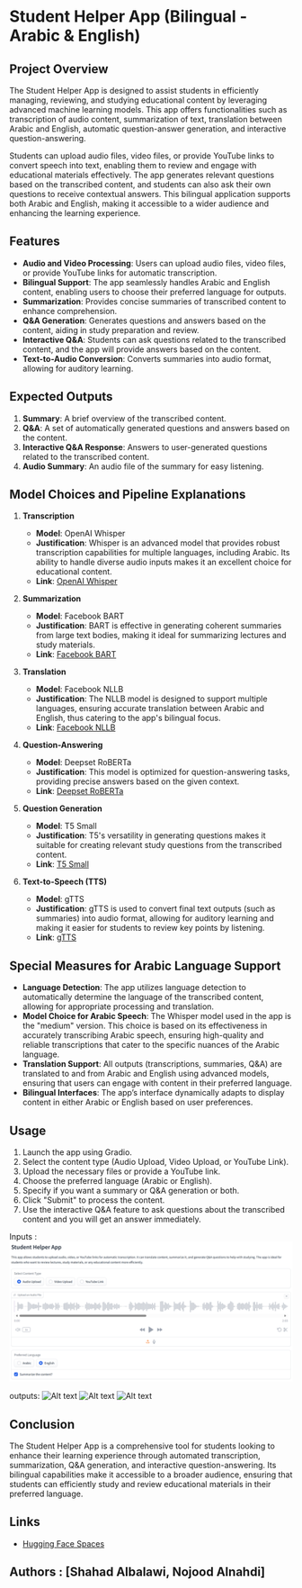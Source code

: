 # Student Helper App (Bilingual - Arabic & English)

## Project Overview
The Student Helper App is designed to assist students in efficiently managing, reviewing, and studying educational content by leveraging advanced machine learning models. This app offers functionalities such as transcription of audio content, summarization of text, translation between Arabic and English, automatic question-answer generation, and interactive question-answering.

Students can upload audio files, video files, or provide YouTube links to convert speech into text, enabling them to review and engage with educational materials effectively. The app generates relevant questions based on the transcribed content, and students can also ask their own questions to receive contextual answers. This bilingual application supports both Arabic and English, making it accessible to a wider audience and enhancing the learning experience.

## Features
- **Audio and Video Processing**: Users can upload audio files, video files, or provide YouTube links for automatic transcription.
- **Bilingual Support**: The app seamlessly handles Arabic and English content, enabling users to choose their preferred language for outputs.
- **Summarization**: Provides concise summaries of transcribed content to enhance comprehension.
- **Q&A Generation**: Generates questions and answers based on the content, aiding in study preparation and review.
- **Interactive Q&A**: Students can ask questions related to the transcribed content, and the app will provide answers based on the content.
- **Text-to-Audio Conversion**: Converts summaries into audio format, allowing for auditory learning.

## Expected Outputs
1. **Summary**: A brief overview of the transcribed content.
3. **Q&A**: A set of automatically generated questions and answers based on the content.
4. **Interactive Q&A Response**: Answers to user-generated questions related to the transcribed content.
5. **Audio Summary**: An audio file of the summary for easy listening.

## Model Choices and Pipeline Explanations
1. **Transcription**
   - **Model**: OpenAI Whisper
   - **Justification**: Whisper is an advanced model that provides robust transcription capabilities for multiple languages, including Arabic. Its ability to handle diverse audio inputs makes it an excellent choice for educational content.
   - **Link**: [OpenAI Whisper](https://github.com/openai/whisper)
  
2. **Summarization**
   - **Model**: Facebook BART
   - **Justification**: BART is effective in generating coherent summaries from large text bodies, making it ideal for summarizing lectures and study materials.
   - **Link**: [Facebook BART](https://huggingface.co/facebook/bart-large-cnn)

3. **Translation**
   - **Model**: Facebook NLLB
   - **Justification**: The NLLB model is designed to support multiple languages, ensuring accurate translation between Arabic and English, thus catering to the app's bilingual focus.
   - **Link**: [Facebook NLLB](https://huggingface.co/facebook/nllb-200-distilled-600M)

4. **Question-Answering**
   - **Model**: Deepset RoBERTa
   - **Justification**: This model is optimized for question-answering tasks, providing precise answers based on the given context.
   - **Link**: [Deepset RoBERTa](https://huggingface.co/deepset/roberta-base-squad2)

5. **Question Generation**
   - **Model**: T5 Small
   - **Justification**: T5's versatility in generating questions makes it suitable for creating relevant study questions from the transcribed content.
   - **Link**: [T5 Small](https://github.com/patil-suraj/question_generation)

6. **Text-to-Speech (TTS)**
   - **Model**: gTTS 
   - **Justification**: gTTS is used to convert final text outputs (such as summaries) into audio format, allowing for auditory learning and making it easier for students to review key points by listening.
   - **Link**: [gTTS](https://pypi.org/project/gTTS/)

## Special Measures for Arabic Language Support
- **Language Detection**: The app utilizes language detection to automatically determine the language of the transcribed content, allowing for appropriate processing and translation.
- **Model Choice for Arabic Speech**: The Whisper model used in the app is the "medium" version. This choice is based on its effectiveness in accurately transcribing Arabic speech, ensuring high-quality and reliable transcriptions that cater to the specific nuances of the Arabic language.
- **Translation Support**: All outputs (transcriptions, summaries, Q&A) are translated to and from Arabic and English using advanced models, ensuring that users can engage with content in their preferred language.
- **Bilingual Interfaces**: The app’s interface dynamically adapts to display content in either Arabic or English based on user preferences.

## Usage
1. Launch the app using Gradio.
2. Select the content type (Audio Upload, Video Upload, or YouTube Link).
3. Upload the necessary files or provide a YouTube link.
4. Choose the preferred language (Arabic or English).
5. Specify if you want a summary or Q&A generation or both.
6. Click "Submit" to process the content.
7. Use the interactive Q&A feature to ask questions about the transcribed content and you will get an answer immediately.

Inputs : 
![Alt text](InputInterface.png)

outputs: 
![Alt text](out1.png)
![Alt text](out2.png)
![Alt text](out3.png)
## Conclusion
The Student Helper App is a comprehensive tool for students looking to enhance their learning experience through automated transcription, summarization, Q&A generation, and interactive question-answering. Its bilingual capabilities make it accessible to a broader audience, ensuring that students can efficiently study and review educational materials in their preferred language.

## Links
- [Hugging Face Spaces](https://huggingface.co/spaces)

## Authors : [Shahad Albalawi, Nojood Alnahdi]
